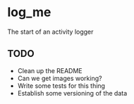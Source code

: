 # log_me
The start of an activity logger

## TODO
* Clean up the README
* Can we get images working?
* Write some tests for this thing
* Establish some versioning of the data 
